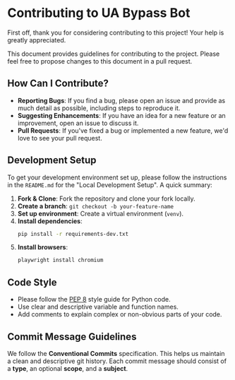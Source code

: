 # Contributing to UA Bypass Bot

First off, thank you for considering contributing to this project! Your help is greatly appreciated.

This document provides guidelines for contributing to the project. Please feel free to propose changes to this document in a pull request.

## How Can I Contribute?

-   **Reporting Bugs**: If you find a bug, please open an issue and provide as much detail as possible, including steps to reproduce it.
-   **Suggesting Enhancements**: If you have an idea for a new feature or an improvement, open an issue to discuss it.
-   **Pull Requests**: If you've fixed a bug or implemented a new feature, we'd love to see your pull request.

## Development Setup

To get your development environment set up, please follow the instructions in the `README.md` for the "Local Development Setup". A quick summary:

1.  **Fork & Clone**: Fork the repository and clone your fork locally.
2.  **Create a branch**: `git checkout -b your-feature-name`
3.  **Set up environment**: Create a virtual environment (`venv`).
4.  **Install dependencies**:
    ```bash
    pip install -r requirements-dev.txt
    ```
5.  **Install browsers**:
    ```bash
    playwright install chromium
    ```

## Code Style

-   Please follow the [PEP 8](https://www.python.org/dev/peps/pep-0008/) style guide for Python code.
-   Use clear and descriptive variable and function names.
-   Add comments to explain complex or non-obvious parts of your code.

## Commit Message Guidelines

We follow the **Conventional Commits** specification. This helps us maintain a clean and descriptive git history. Each commit message should consist of a **type**, an optional **scope**, and a **subject**.
